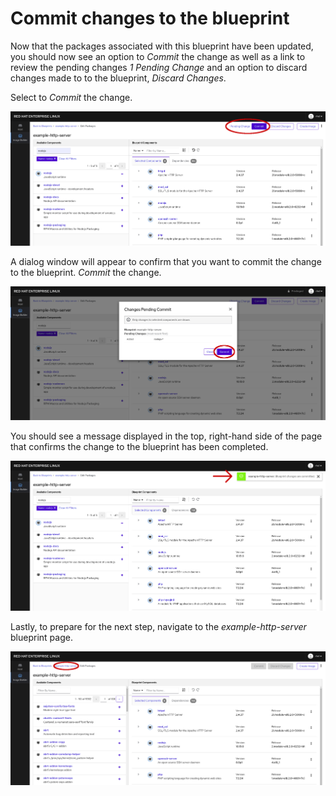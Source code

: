 # Commit changes to the blueprint

Now that the packages associated with this blueprint have been updated, you
should now see an option to *Commit* the change as well as a link to review
the pending changes *1 Pending Change* and an option to discard changes
made to to the blueprint, *Discard Changes*.

Select to *Commit* the change.

![Commit Changes](./assets/Commit-Changes.png)

A dialog window will appear to confirm that you want to commit the change to
the blueprint.  *Commit* the change.

![Changes Pending Commit](./assets/Changes-Pending-Commit.png)

You should see a message displayed in the top, right-hand side of the page that
confirms the change to the blueprint has been completed.

![Blueprint Update Confirmation](./assets/Blueprint-change-confirm.png)

Lastly, to prepare for the next step, navigate to the *example-http-server*
blueprint page.

![Navigate to Blueprint Page](./assets/Nav-to-Blueprint.png)
